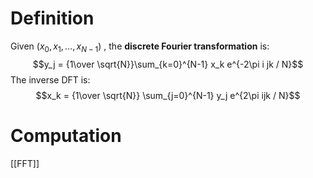 # Definition
Given $(x_0, x_1, \ldots, x_{N-1})$ , the **discrete Fourier transformation** is:
$$y_j = {1\over \sqrt{N}}\sum_{k=0}^{N-1} x_k e^{-2\pi i jk / N}$$
The inverse DFT is:
$$x_k = {1\over \sqrt{N}} \sum_{j=0}^{N-1} y_j e^{2\pi ijk / N}$$
# Computation
[[FFT]]
